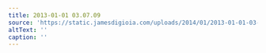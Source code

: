 ```yaml
---
title: 2013-01-01 03.07.09
source: 'https://static.jamesdigioia.com/uploads/2014/01/2013-01-01-03-07-09-scaled.jpg'
altText: ''
caption: ''
---
```


